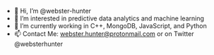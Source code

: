 - 👋 Hi, I’m @webster-hunter
- 👀 I’m interested in predictive data analytics and machine learning
- 🌱 I’m currently working in C++, MongoDB, JavaScript, and Python
- 📫 Contact Me: webster.hunter@protonmail.com or on Twitter @websterhunter

<!---
webster-hunter/webster-hunter is a ✨ special ✨ repository because its `README.md` (this file) appears on your GitHub profile.
You can click the Preview link to take a look at your changes.
--->

